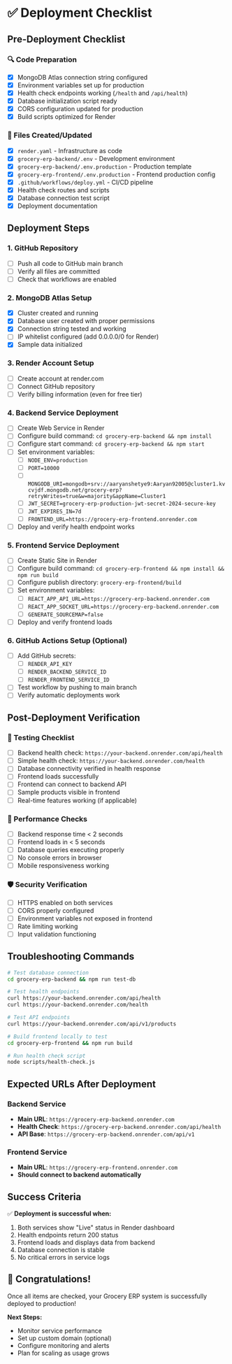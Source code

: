# ✅ Deployment Checklist

## Pre-Deployment Checklist

### 🔍 Code Preparation
- [x] MongoDB Atlas connection string configured
- [x] Environment variables set up for production
- [x] Health check endpoints working (`/health` and `/api/health`)
- [x] Database initialization script ready
- [x] CORS configuration updated for production
- [x] Build scripts optimized for Render

### 📁 Files Created/Updated
- [x] `render.yaml` - Infrastructure as code
- [x] `grocery-erp-backend/.env` - Development environment
- [x] `grocery-erp-backend/.env.production` - Production template
- [x] `grocery-erp-frontend/.env.production` - Frontend production config
- [x] `.github/workflows/deploy.yml` - CI/CD pipeline
- [x] Health check routes and scripts
- [x] Database connection test script
- [x] Deployment documentation

## Deployment Steps

### 1. GitHub Repository
- [ ] Push all code to GitHub main branch
- [ ] Verify all files are committed
- [ ] Check that workflows are enabled

### 2. MongoDB Atlas Setup
- [x] Cluster created and running
- [x] Database user created with proper permissions
- [x] Connection string tested and working
- [ ] IP whitelist configured (add 0.0.0.0/0 for Render)
- [x] Sample data initialized

### 3. Render Account Setup
- [ ] Create account at render.com
- [ ] Connect GitHub repository
- [ ] Verify billing information (even for free tier)

### 4. Backend Service Deployment
- [ ] Create Web Service in Render
- [ ] Configure build command: `cd grocery-erp-backend && npm install`
- [ ] Configure start command: `cd grocery-erp-backend && npm start`
- [ ] Set environment variables:
  - [ ] `NODE_ENV=production`
  - [ ] `PORT=10000`
  - [ ] `MONGODB_URI=mongodb+srv://aaryanshetye9:Aaryan92005@cluster1.kvcvjdf.mongodb.net/grocery-erp?retryWrites=true&w=majority&appName=Cluster1`
  - [ ] `JWT_SECRET=grocery-erp-production-jwt-secret-2024-secure-key`
  - [ ] `JWT_EXPIRES_IN=7d`
  - [ ] `FRONTEND_URL=https://grocery-erp-frontend.onrender.com`
- [ ] Deploy and verify health endpoint works

### 5. Frontend Service Deployment
- [ ] Create Static Site in Render
- [ ] Configure build command: `cd grocery-erp-frontend && npm install && npm run build`
- [ ] Configure publish directory: `grocery-erp-frontend/build`
- [ ] Set environment variables:
  - [ ] `REACT_APP_API_URL=https://grocery-erp-backend.onrender.com`
  - [ ] `REACT_APP_SOCKET_URL=https://grocery-erp-backend.onrender.com`
  - [ ] `GENERATE_SOURCEMAP=false`
- [ ] Deploy and verify frontend loads

### 6. GitHub Actions Setup (Optional)
- [ ] Add GitHub secrets:
  - [ ] `RENDER_API_KEY`
  - [ ] `RENDER_BACKEND_SERVICE_ID`
  - [ ] `RENDER_FRONTEND_SERVICE_ID`
- [ ] Test workflow by pushing to main branch
- [ ] Verify automatic deployments work

## Post-Deployment Verification

### 🧪 Testing Checklist
- [ ] Backend health check: `https://your-backend.onrender.com/api/health`
- [ ] Simple health check: `https://your-backend.onrender.com/health`
- [ ] Database connectivity verified in health response
- [ ] Frontend loads successfully
- [ ] Frontend can connect to backend API
- [ ] Sample products visible in frontend
- [ ] Real-time features working (if applicable)

### 🔧 Performance Checks
- [ ] Backend response time < 2 seconds
- [ ] Frontend loads in < 5 seconds
- [ ] Database queries executing properly
- [ ] No console errors in browser
- [ ] Mobile responsiveness working

### 🛡️ Security Verification
- [ ] HTTPS enabled on both services
- [ ] CORS properly configured
- [ ] Environment variables not exposed in frontend
- [ ] Rate limiting working
- [ ] Input validation functioning

## Troubleshooting Commands

```bash
# Test database connection
cd grocery-erp-backend && npm run test-db

# Test health endpoints
curl https://your-backend.onrender.com/api/health
curl https://your-backend.onrender.com/health

# Test API endpoints
curl https://your-backend.onrender.com/api/v1/products

# Build frontend locally to test
cd grocery-erp-frontend && npm run build

# Run health check script
node scripts/health-check.js
```

## Expected URLs After Deployment

### Backend Service
- **Main URL**: `https://grocery-erp-backend.onrender.com`
- **Health Check**: `https://grocery-erp-backend.onrender.com/api/health`
- **API Base**: `https://grocery-erp-backend.onrender.com/api/v1`

### Frontend Service
- **Main URL**: `https://grocery-erp-frontend.onrender.com`
- **Should connect to backend automatically**

## Success Criteria

✅ **Deployment is successful when:**
1. Both services show "Live" status in Render dashboard
2. Health endpoints return 200 status
3. Frontend loads and displays data from backend
4. Database connection is stable
5. No critical errors in service logs

## 🎉 Congratulations!

Once all items are checked, your Grocery ERP system is successfully deployed to production!

**Next Steps:**
- Monitor service performance
- Set up custom domain (optional)
- Configure monitoring and alerts
- Plan for scaling as usage grows